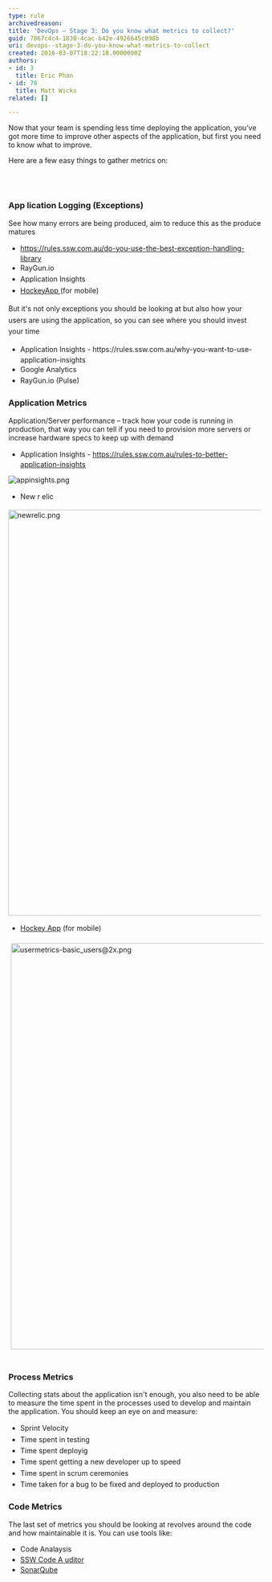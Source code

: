 ```yaml
---
type: rule
archivedreason: 
title: 'DevOps – Stage 3: Do you know what metrics to collect?'
guid: 7867c4c4-1830-4cac-b42e-4926645c898b
uri: devops--stage-3-do-you-know-what-metrics-to-collect
created: 2016-03-07T18:22:18.0000000Z
authors:
- id: 3
  title: Eric Phan
- id: 78
  title: Matt Wicks
related: []

---
```



<p class="p1">Now that your team is spending less time deploying the application, you’ve got more time to improve other aspects of the application, but first you need to know what to improve.&#160; <br></p><p class="p1">Here are a few easy things to gather metrics on&#58;</p>
<br><excerpt class='endintro'></excerpt><br>
<p></p><h3 class="ssw15-rteElement-H3">App lication Logging (Exceptions)</h3><p class="ssw15-rteElement-P">See how many errors are being produced, aim to reduce this as the produce matures</p><p></p><ul><li><a href="/_layouts/15/FIXUPREDIRECT.ASPX?WebId=3dfc0e07-e23a-4cbb-aac2-e778b71166a2&amp;TermSetId=07da3ddf-0924-4cd2-a6d4-a4809ae20160&amp;TermId=8c5a1235-d169-4164-92a1-08812c26fc22" style="line-height&#58;1.6;"><span class="s3"> https&#58;//rules.ssw.com.au/do-you-use-the-best-exception-handling-library</span></a><br></li><li><span style="line-height&#58;1.6;">RayGun.io</span><br></li><li><span style="line-height&#58;1.6;">Application Insights </span><br></li><li><span style="line-height&#58;1.6;"><a href="https&#58;//www.hockeyapp.net/">HockeyApp </a>(for mobile)</span></li></ul><p></p><p><span style="line-height&#58;1.6;">But it's not only exceptions you should be looking at but also how your users are using the application, so you can&#160;see where you should invest your time</span></p><ul><li><span style="line-height&#58;1.6;">Application Insights - https&#58;//rules.ssw.com.au/why-you-want-to-use-application-insights</span><br></li><li><span style="line-height&#58;1.6;">Google Analytics</span><br></li><li><span style="line-height&#58;1.6;">RayGun.io (Pulse)</span></li></ul><p></p><h3 class="ssw15-rteElement-H3">Application Metrics</h3><p>Application/Server performance – track how your code is running in production, that way you can tell if you need to provision more servers or increase hardware specs to keep up with demand</p><p></p><ul><li><span style="line-height&#58;1.6;">A</span><span style="line-height&#58;1.6;">pplic</span><span style="line-height&#58;1.6;">ation Insights - </span><span class="s6" style="line-height&#58;1.6;"><a href="/_layouts/15/FIXUPREDIRECT.ASPX?WebId=3dfc0e07-e23a-4cbb-aac2-e778b71166a2&amp;TermSetId=07da3ddf-0924-4cd2-a6d4-a4809ae20160&amp;TermId=6e9c1f28-fb3e-4a99-bcdf-363378e5da34">https&#58;//rules.ssw.com.au/rules-to-better-application-insights</a></span><br></li></ul><span class="s6"><dl class="image"><dt> <img src="/PublishingImages/appinsights.png" alt="appinsights.png" /> </dt></dl></span><p></p><p></p><ul><li><span style="line-height&#58;1.6;"> New r</span><span style="line-height&#58;1.6;"> </span><span style="line-height&#58;1.6;">elic</span><br></li></ul><dl class="image"><dt> <img src="/PublishingImages/newrelic.png" alt="newrelic.png" style="width&#58;808px;" /> </dt></dl><p></p><ul><li><span style="line-height&#58;1.6;"><a href="https&#58;//www.hockeyapp.net/">Hockey App</a> (for mobile)</span><br></li></ul><p><span style="line-height&#58;1.6;background-color&#58;initial;"><img src="/SiteAssets/what-metrics-to-collect-stage-3/usermetrics-basic_users@2x.png" alt="usermetrics-basic_users@2x.png" style="margin&#58;5px;width&#58;808px;" /> </span>&#160;</p><h3 class="ssw15-rteElement-H3">Process Metrics</h3><p>Collecting stats about the application isn't enough, you also need to be able to measure the time spent in the processes used to develop and maintain the application. You should keep an eye on and measure&#58;<br></p><ul><li><span style="line-height&#58;1.6;"> Sprint Velocity</span><br></li><li><span style="line-height&#58;1.6;">Time spent in testing</span></li><li><span style="line-height&#58;1.6;">Time spent deployig</span></li><li><span style="line-height&#58;1.6;">Time spent getting a new developer up to speed</span></li><li><span style="line-height&#58;1.6;">Time spent in scrum ceremonies</span></li><li><span style="line-height&#58;1.6;">Time taken for a bug to be fixed and deployed to production</span></li></ul><h3 class="ssw15-rteElement-H3">Code Metrics <br></h3><p>The last set of metrics you should be looking at revolves around the code and how maintainable it is. You can use tools like&#58;<br></p><ul><li><span style="line-height&#58;20.8px;">Code Analaysis<br></span></li><li><span style="line-height&#58;20.8px;"><a href="http&#58;//www.codeauditor.com/">SSW Code A uditor</a></span></li><li><span style="line-height&#58;20.8px;"><a href="http&#58;//www.sonarqube.org/">SonarQube</a></span></li></ul><p></p><p></p>


